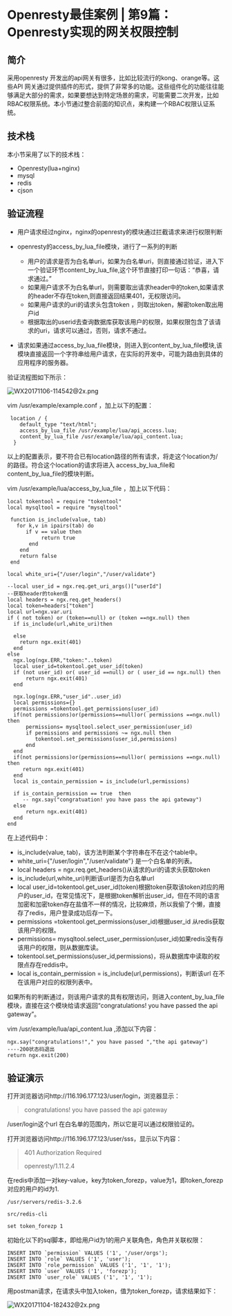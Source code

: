 # Openresty最佳案例 | 第9篇：Openresty实现的网关权限控制

## 简介

采用openresty 开发出的api网关有很多，比如比较流行的kong、orange等。这些API 网关通过提供插件的形式，提供了非常多的功能。这些组件化的功能往往能够满足大部分的需求，如果要想达到特定场景的需求，可能需要二次开发，比如RBAC权限系统。本小节通过整合前面的知识点，来构建一个RBAC权限认证系统。

## 技术栈
本小节采用了以下的技术栈：

- Openresty(lua+nginx)
- mysql
- redis
- cjson


## 验证流程

- 用户请求经过nginx，nginx的openresty的模块通过拦截请求来进行权限判断
- openresty的access_by_lua_file模块，进行了一系列的判断
   - 用户的请求是否为白名单uri，如果为白名单uri，则直接通过验证，进入下一个验证环节content_by_lua_file,这个环节直接打印一句话：“恭喜，请求通过。”
   - 如果用户请求不为白名单url，则需要取出请求header中的token,如果请求的header不存在token,则直接返回结果401，无权限访问。
   - 如果用户请求的uri的请求头包含token ，则取出token，解密token取出用户id
   - 根据取出的userid去查询数据库获取该用户的权限，如果权限包含了该请求的uri，请求可以通过，否则，请求不通过。
 
- 请求如果通过access_by_lua_file模块，则进入到content_by_lua_file模块,该模块直接返回一个字符串给用户请求，在实际的开发中，可能为路由到具体的应用程序的服务器。

验证流程图如下所示：

![WX20171106-114542@2x.png](http://upload-images.jianshu.io/upload_images/2279594-182b922ba5df4321.png?imageMogr2/auto-orient/strip%7CimageView2/2/w/1240)

vim /usr/example/example.conf ，加上以下的配置：

```
 location / {
    default_type "text/html";
    access_by_lua_file /usr/example/lua/api_access.lua;
    content_by_lua_file /usr/example/lua/api_content.lua;
  }

```

以上的配置表示，要不符合已有location路径的所有请求，将走这个location为/  的路径。符合这个location的请求将进入 access_by_lua_file和 content_by_lua_file的模块判断。

vim /usr/example/lua/access_by_lua_file ，加上以下代码：

```
local tokentool = require "tokentool"
local mysqltool = require "mysqltool"

 function is_include(value, tab)
   for k,v in ipairs(tab) do
      if v == value then
           return true
       end
    end
    return false
 end

local white_uri={"/user/login","/user/validate"}
  
--local user_id = ngx.req.get_uri_args()["userId"]
--获取header的token值
local headers = ngx.req.get_headers() 
local token=headers["token"]
local url=ngx.var.uri
if ( not token) or (token==null) or (token ==ngx.null) then
  if is_include(url,white_uri)then
     
  else
    return ngx.exit(401)
  end  
else 
  ngx.log(ngx.ERR,"token:"..token)
  local user_id=tokentool.get_user_id(token)
  if (not user_id) or( user_id ==null) or ( user_id == ngx.null) then
      return ngx.exit(401)   
  end 
  
  ngx.log(ngx.ERR,"user_id"..user_id)
  local permissions={}
  permissions =tokentool.get_permissions(user_id)
  if(not permissions)or(permissions==null)or( permissions ==ngx.null) then
      permissions= mysqltool.select_user_permission(user_id)
      if permissions and permissions ~= ngx.null then
         tokentool.set_permissions(user_id,permissions)
      end
  end  
  if(not permissions)or(permissions==null)or( permissions ==ngx.null) then
     return ngx.exit(401)
  end 
  local is_contain_permission = is_include(url,permissions) 

  if is_contain_permission == true  then
     -- ngx.say("congratuation! you have pass the api gateway")
  else
      return ngx.exit(401) 
  end   
end

```

在上述代码中：

- is_include(value, tab)，该方法判断某个字符串在不在这个table中。
- white_uri={"/user/login","/user/validate"} 是一个白名单的列表。
- local headers = ngx.req.get_headers()从请求的uri的请求头获取token
- is_include(url,white_uri)判断该url是否为白名单url
- local user_id=tokentool.get_user_id(token)根据token获取该token对应的用户的user_id，在常见情况下，是根据token解析出user_id，但在不同的语言加密和加密token存在盐值不一样的情况，比较麻烦，所以我偷了个懒，直接存了redis，用户登录成功后存一下。
- permissions =tokentool.get_permissions(user_id)根据user_id
从redis获取该用户的权限。
- permissions= mysqltool.select_user_permission(user_id)如果redis没有存该用户的权限，则从数据库读。
- tokentool.set_permissions(user_id,permissions)，将从数据库中读取的权限点存在reddis中。
- local is_contain_permission = is_include(url,permissions)，判断该url 在不在该用户对应的权限列表中。


如果所有的判断通过，则该用户请求的具有权限访问，则进入content_by_lua_file模块，直接在这个模块给请求返回“congratulations! you have passed the api gateway”。

vim  /usr/example/lua/api_content.lua ,添加以下内容：

```
ngx.say("congratulations!"," you have passed ","the api gateway")  
----200状态码退出  
return ngx.exit(200)  

```

## 验证演示

打开浏览器访问http://116.196.177.123/user/login，浏览器显示：

> congratulations! you have passed the api gateway
> 

/user/login这个url 在白名单的范围内，所以它是可以通过权限验证的。


打开浏览器访问http://116.196.177.123/user/sss，显示以下内容：

> 401 Authorization Required
> 
> openresty/1.11.2.4


在redis中添加一对key-value，key为token_forezp，value为1，即token_forezp对应的用户的id为1.


```
/usr/servers/redis-3.2.6

src/redis-cli

set token_forezp 1

```

初始化以下的sql脚本，即给用户id为1的用户关联角色，角色并关联权限：

```
INSERT INTO `permission` VALUES ('1', '/user/orgs');
INSERT INTO `role` VALUES ('1', 'user');
INSERT INTO `role_permission` VALUES ('1', '1', '1');
INSERT INTO `user` VALUES ('1', 'forezp');
INSERT INTO `user_role` VALUES ('1', '1', '1');

```

用postman请求，在请求头中加入token，值为token_forezp，请求结果如下：

![WX20171104-182432@2x.png](http://upload-images.jianshu.io/upload_images/2279594-79defe538fe153a5.png?imageMogr2/auto-orient/strip%7CimageView2/2/w/1240)


